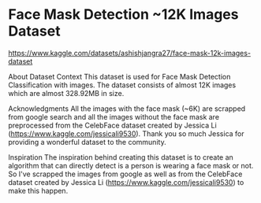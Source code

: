 # Face Mask Detection ~12K Images Dataset

https://www.kaggle.com/datasets/ashishjangra27/face-mask-12k-images-dataset

About Dataset
Context
This dataset is used for Face Mask Detection Classification with images. The dataset consists of almost 12K images which are almost 328.92MB in size.

Acknowledgments
All the images with the face mask (~6K) are scrapped from google search and all the images without the face mask are preprocessed from the CelebFace dataset created by Jessica Li (https://www.kaggle.com/jessicali9530). Thank you so much Jessica for providing a wonderful dataset to the community.

Inspiration
The inspiration behind creating this dataset is to create an algorithm that can directly detect is a person is wearing a face mask or not. So I've scrapped the images from google as well as from the CelebFace dataset created by Jessica Li (https://www.kaggle.com/jessicali9530) to make this happen.
